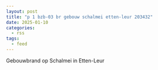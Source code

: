 ```yaml
---
layout: post
title: "p 1 bzb-03 br gebouw schalmei etten-leur 203432"
date: 2025-01-10
categories: 
  - rss
tags: 
  - feed
---
```


Gebouwbrand op Schalmei in Etten-Leur
